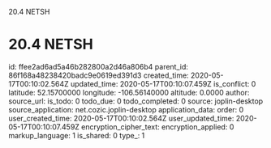20.4 NETSH

# 20.4 NETSH

id: ffee2ad6ad5a46b282800a2d46a806b4
parent_id: 86f168a48238420badc9e0619ed391d3
created_time: 2020-05-17T00:10:02.564Z
updated_time: 2020-05-17T00:10:07.459Z
is_conflict: 0
latitude: 52.15700000
longitude: -106.56140000
altitude: 0.0000
author: 
source_url: 
is_todo: 0
todo_due: 0
todo_completed: 0
source: joplin-desktop
source_application: net.cozic.joplin-desktop
application_data: 
order: 0
user_created_time: 2020-05-17T00:10:02.564Z
user_updated_time: 2020-05-17T00:10:07.459Z
encryption_cipher_text: 
encryption_applied: 0
markup_language: 1
is_shared: 0
type_: 1